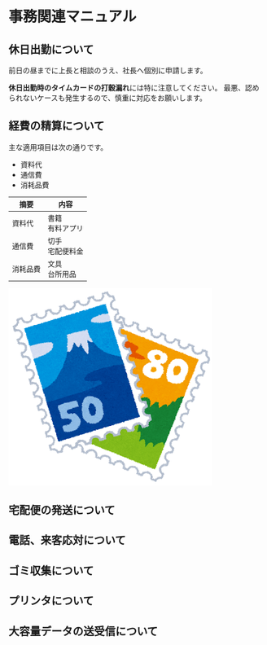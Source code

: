 # 事務関連マニュアル
## 休日出勤について
前日の昼までに上長と相談のうえ、社長へ個別に申請します。

**休日出勤時のタイムカードの打穀漏れ**には特に注意してください。
最悪、認められないケースも発生するので、慎重に対応をお願いします。
## 経費の精算について
主な適用項目は次の通りです。
- 資料代
- 通信費
- 消耗品費

|摘要　|内容
|--|--
|資料代   |書籍<br>有料アプリ
|通信費   |切手<br>宅配便料金
|消耗品費 |文具<br>台所用品

![切手代](img/stamp.png)
## 宅配便の発送について
## 電話、来客応対について
## ゴミ収集について
## プリンタについて
## 大容量データの送受信について